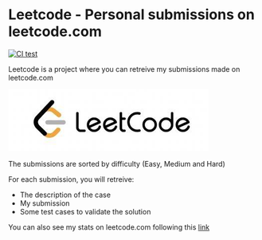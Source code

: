# Leetcode - Personal submissions on leetcode.com
[![CI test](https://github.com/grasdouble/Leetcode/actions/workflows/test.yml/badge.svg)](https://github.com/grasdouble/Leetcode/actions/workflows/test.yml)

Leetcode is a project where you can retreive my submissions made on leetcode.com

![Logo leetcode](https://github.com/grasdouble/leetcode/blob/main/README/leetcode_logo.jpg?raw=true "leetcode.com")

The submissions are sorted by difficulty (Easy, Medium and Hard)

For each submission, you will retreive:
* The description of the case
* My submission
* Some test cases to validate the solution

You can also see my stats on leetcode.com following this [link](https://leetcode.com/smouillour/)

